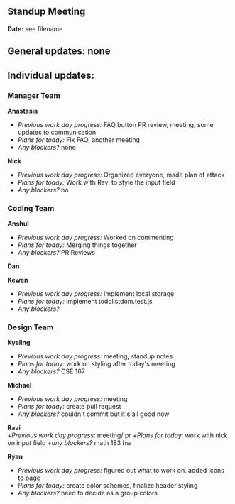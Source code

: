 ## Standup Meeting  
**Date:**  see filename

## General updates:  none
 

## Individual updates:  

### Manager Team  
**Anastasia**  
+ *Previous work day progress:*
FAQ button PR review, meeting, some updates to communication
+ *Plans for today:*
Fix FAQ, another meeting
+ *Any blockers?*
none
 
**Nick**  
+ *Previous work day progress:* Organized everyone, made plan of attack
+ *Plans for today:* Work with Ravi to style the input field
+ *Any blockers?* no

### Coding Team  

**Anshul**  
+ *Previous work day progress:* Worked on commenting
+ *Plans for today:* Merging things together
+ *Any blockers?* PR Reviews

**Dan**  

**Kewen**  
+ *Previous work day progress:* Implement local storage
+ *Plans for today:* implement todolistdom.test.js
+ *Any blockers?*

### Design Team  

**Kyeling**  
+ *Previous work day progress:* meeting, standup notes
+ *Plans for today:* work on styling after today's meeting
+ *Any blockers?* CSE 167

**Michael**  
+ *Previous work day progress:* meeting
+ *Plans for today:* create pull request
+ *Any blockers?* couldn't commit but it's all good now

**Ravi**  
+*Previous work day progress:*
meeting/ pr
+*Plans for today:* work with nick on input field
+*any blockers?* math 183 hw

**Ryan**  
+ *Previous work day progress:*
figured out what to work on. added icons to page
+ *Plans for today:*
create color schemes, finalize header styling
+ *Any blockers?* need to decide as a group colors

